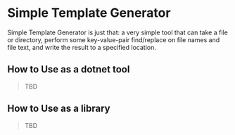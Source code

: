 # Simple Template Generator

Simple Template Generator is just that: a very simple tool that can take a file or directory, perform some key-value-pair find/replace on file names and file text, and write the result to a specified location.

## How to Use as a dotnet tool

> TBD

## How to Use as a library

> TBD